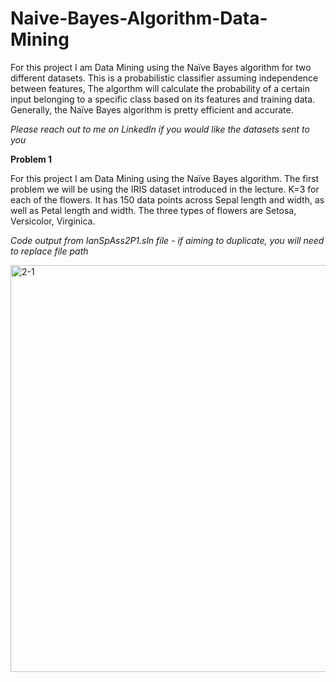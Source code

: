 # Naive-Bayes-Algorithm-Data-Mining

For this project I am Data Mining using the Naïve Bayes algorithm for two different datasets. This is a probabilistic classifier assuming independence between features, The algorthm will calculate the probability of a certain input belonging to a specific class based on its features and training data. Generally, the Naïve Bayes algorithm is pretty efficient and accurate. 

*Please reach out to me on LinkedIn if you would like the datasets sent to you*

**Problem 1**

For this project I am Data Mining using the Naïve Bayes algorithm. The first problem we will be using the IRIS dataset introduced in the lecture. K=3 for each of the flowers. It has 150 data points across Sepal length and width, as well as Petal length and width. The three types of flowers are Setosa, Versicolor, Virginica.

*Code output from IanSpAss2P1.sln file - if aiming to duplicate, you will need to replace file path*

<img width="651" alt="2-1" src="https://github.com/ianspetnagel/Naive-Bayes-Algorithm-Data-Mining/assets/62821052/02d20e9c-908b-49f9-bbde-4109a2024cdc">

